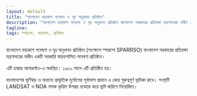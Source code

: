 ```yaml
---
layout: default
title: "বাংলাদেশ মহাকাশ গবেষণা ও দূর অনুধাবন প্রতিষ্ঠান"
description: "বাংলাদেশ মহাকাশ গবেষণা ও দূর অনুধাবন প্রতিষ্ঠান বাংলাদেশ সরকারের প্রতিরক্ষা মন্ত্রণালয়ের অধীন একটি সরকারি স্বায়ত্তশাসিত গবেষণা প্রতিষ্ঠান।"
tagline:
tags: স্পারসো, মহাকাশ, প্রতিষ্ঠান
---
```


বাংলাদেশ মহাকাশ গবেষণা ও দূর অনুধাবন প্রতিষ্ঠান (সংক্ষেপে স্পারসো SPARRSO) বাংলাদেশ সরকারের প্রতিরক্ষা মন্ত্রণালয়ের অধীন একটি সরকারি স্বায়ত্তশাসিত গবেষণা প্রতিষ্ঠান।

এটি ঢাকার আগারগাঁও-এ অবস্থিত। ১৯৮০ সালে এটি প্রতিষ্ঠিত হয়।

বাংলাদেশের ঘূর্ণিঝড় ও অন্যান্য প্রাকৃতিক দুর্যোগের পূর্বাভাস প্রদানে এ কেন্দ্র গুরুত্বপূর্ণ ভূমিকা রাখে। সংস্থাটি LANDSAT ও NOA নামক কৃত্রিম উপগ্রহ ব্যবহার করে ভূমি জরিপে নিয়োজিত।
